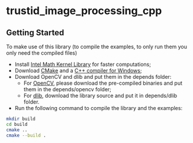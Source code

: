 # trustid_image_processing_cpp

## Getting Started
To make use of this library (to compile the examples, to only run them you only need the compiled files)
- Install [Intel Math Kernel Library](https://www.intel.com/content/www/us/en/developer/tools/oneapi/onemkl-download.html) for faster computations;
- Download [CMake](https://cmake.org/) and a [C++ compiler for Windows](https://aka.ms/vs/17/release/vs_BuildTools.exe);
- Download OpenCV and dlib and put them in the depends folder:
    - For [OpenCV](https://opencv.org/releases/), please download the pre-compiled binaries and put them in the depends/opencv folder;
    - For [dlib](https://github.com/davisking/dlib), download the library source and put it in depends/dlib folder.
- Run the following command to compile the library and the examples:
```bash
mkdir build
cd build 
cmake ..
cmake --build .
```
